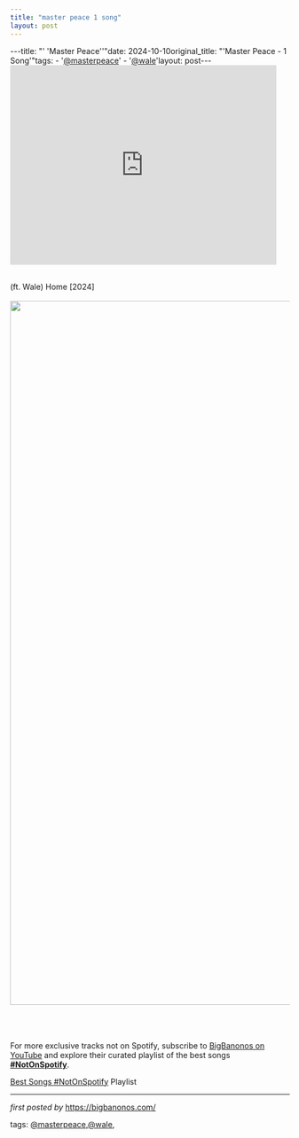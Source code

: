 ```yaml
---
title: "master peace 1 song"
layout: post
---
```

---title: "' 'Master Peace''"date: 2024-10-10original_title: "'Master Peace - 1 Song'"tags:  - '[@masterpeace](/tags/masterpeace/)'  - '[@wale](/tags/wale/)'layout: post---<iframe frameborder="0" height="360" src="https://youtube.com/embed/nBW9-tsfIS0?si=yqVXOBtIq2lx_X60" width="480"></iframe><div><br /></div><div>(ft. Wale) Home [2024]</div><div><br /></div><div class="separator" ><a href="https://media.wonderlandmagazine.com/uploads/2024/07/master-peace-artist-1-1.jpg" imageanchor="1"><img border="0" data-original-height="1270" data-original-width="2000" height="1270" src="https://media.wonderlandmagazine.com/uploads/2024/07/master-peace-artist-1-1.jpg" width="2000" /></a></div><br /><div><br /></div><div><br /></div><!--Subscribe and Playlist Links--><div>    <p>For more exclusive tracks not on Spotify, subscribe to <a href="https://www.youtube.com/[@BigBanonos](/tags/BigBanonos/)" target="_blank">BigBanonos on YouTube</a> and explore their curated playlist of the best songs <strong>[#NotOnSpotify](/tags/NotOnSpotify/)</strong>.</p>    <p><a href="https://www.youtube.com/playlist?list=PLtuNtuTatqI0kFahUCbtbfenC_ET5O_tr" target="_blank">Best Songs [#NotOnSpotify](/tags/NotOnSpotify/) Playlist<br /></a></p></div><hr /><p><em>first posted by</em> <a href="https://bigbanonos.com/" rel="noopener" target="_new">https://bigbanonos.com/</a></p><p>tags: [@masterpeace](/tags/masterpeace/),[@wale](/tags/wale/),</p>